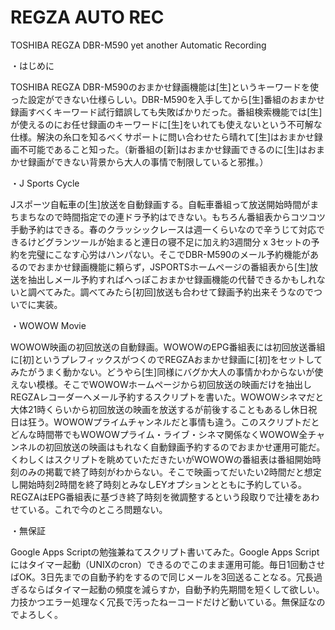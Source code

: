 # REGZA AUTO REC
TOSHIBA REGZA DBR-M590 yet another Automatic Recording

・はじめに

TOSHIBA REGZA DBR-M590のおまかせ録画機能は[生]というキーワードを使った設定ができない仕様らしい。DBR-M590を入手してから[生]番組のおまかせ録画すべくキーワード試行錯誤しても失敗ばかりだった。番組検索機能では[生]が使えるのにお任せ録画のキーワードに[生]をいれても使えないという不可解な仕様。解決の糸口を知るべくサポートに問い合わせたら晴れて[生]はおまかせ録画不可能であること知った。（新番組の[新]はおまかせ録画できるのに[生]はおまかせ録画ができない背景から大人の事情で制限していると邪推。）

・J Sports Cycle

Jスポーツ自転車の[生]放送を自動録画する。自転車番組って放送開始時間がまちまちなので時間指定での連ドラ予約はできない。もちろん番組表からコツコツ手動予約はできる。春のクラッシックレースは週一くらいなので辛うじて対応できるけどグランツールが始まると連日の寝不足に加え約3週間分 x 3セットの予約を完璧にこなす心労はハンパない。そこでDBR-M590のメール予約機能があるのでおまかせ録画機能に頼らず，JSPORTSホームページの番組表から[生]放送を抽出しメール予約すればへっぽこおまかせ録画機能の代替できるかもしれないと調べてみた。調べてみたら[初回]放送も合わせて録画予約出来そうなのでついでに実装。

・WOWOW Movie

WOWOW映画の初回放送の自動録画。WOWOWのEPG番組表には初回放送番組に[初]というプレフィックスがつくのでREGZAおまかせ録画に[初]をセットしてみたがうまく動かない。どうやら[生]同様にバグか大人の事情かわからないが使えない模様。そこでWOWOWホームページから初回放送の映画だけを抽出しREGZAレコーダーへメール予約するスクリプトを書いた。WOWOWシネマだと大体21時くらいから初回放送の映画を放送するが前後することもあるし休日祝日は狂う。WOWOWプライムチャンネルだと事情も違う。このスクリプトだとどんな時間帯でもWOWOWプライム・ライブ・シネマ関係なくWOWOW全チャンネルの初回放送の映画はもれなく自動録画予約するのでおまかせ運用可能だ。くわしくはスクリプトを眺めていただきたいがWOWOWの番組表は番組開始時刻のみの掲載で終了時刻がわからない。そこで映画ってだいたい2時間だと想定し開始時刻2時間を終了時刻とみなしEYオプションとともに予約している。REGZAはEPG番組表に基づき終了時刻を微調整するという段取りで辻褄をあわせている。これで今のところ問題ない。

・無保証

Google Apps Scriptの勉強兼ねてスクリプト書いてみた。Google Apps Scriptにはタイマー起動（UNIXのcron）できるのでこのまま運用可能。毎日1回動させばOK。3日先までの自動予約をするので同じメールを3回送ることなる。冗長過ぎるならばタイマー起動の頻度を減らすか，自動予約先期間を短くして欲しい。力技かつエラー処理なく冗長で汚ったねーコードだけど動いている。無保証なのでよろしく。

